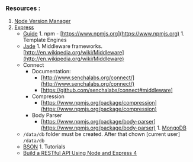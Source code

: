 ### Resources :

  1. [Node Version Manager](https://github.com/creationix/nvm)
  1. [Express](http://expressjs.com)
		- [Guide](http://expressjs.com/guide.html)
	1. npm - [https://www.npmjs.org](https://www.npmjs.org)
	1. Template Engines
		- [Jade](http://jade-lang.com)
	1. Middleware frameworks. [http://en.wikipedia.org/wiki/Middleware](http://en.wikipedia.org/wiki/Middleware)
		- Connect
			- Documentation: 
				- [http://www.senchalabs.org/connect/](http://www.senchalabs.org/connect/)
				- [https://github.com/senchalabs/connect#middleware]
			- Compression
				- [https://www.npmjs.org/package/compression](https://www.npmjs.org/package/compression)
			- Body Parser
				- [https://www.npmjs.org/package/body-parser](https://www.npmjs.org/package/body-parser)
	1. [MongoDB](#http://docs.mongodb.org/)
		- `/data/db` folder must be created. After that chown [current user] `/data/db`
		- [BSON](http://docs.mongodb.org/manual/reference/glossary/#term-bson)
	1. Tutorials
		- [Build a RESTful API Using Node and Express 4](http://scotch.io/tutorials/javascript/build-a-restful-api-using-node-and-express-4)
